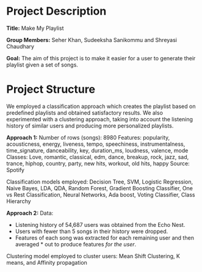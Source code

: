 # Project Description
**Title:** 
Make My Playlist

**Group Members:**
Seher Khan, Sudeeksha Sanikommu and Shreyasi Chaudhary

**Goal:**
The aim of this project is to make it easier for a user to generate their playlist given a set of songs. 

# Project Structure
We employed a classification approach which creates the playlist based on predefined playlists and obtained satisfactory results. We also experimented with a clustering approach, taking into account the listening history of similar users and producing more personalized playlists.

**Approach 1:**
Number of rows (songs): 8980
Features: popularity, acousticness, energy, liveness, tempo, speechiness, instrumentalness, time_signature, danceability, key, duration_ms, loudness, valence, mode
Classes: Love, romantic, classical, edm,  dance, breakup, rock, jazz, sad, trance, hiphop, country, party,  new hits,  workout, old hits, happy
Source: Spotify

Classification models employed:  Decision Tree, SVM, Logistic Regression, Naive Bayes, LDA, QDA, Random Forest,  Gradient Boosting Classifier, One vs Rest Classification, Neural Networks, Ada boost, Voting Classifier, Class Hierarchy

**Approach 2:**
Data: 
* Listening history of 54,687 users was obtained from the Echo Nest.
* Users with fewer than 5 songs in their history were dropped.
* Features of each song was extracted for each remaining user and then averaged * out to produce features *for the user*.

Clustering model employed to cluster users: Mean Shift Clustering, K means, and Affinity propagation
